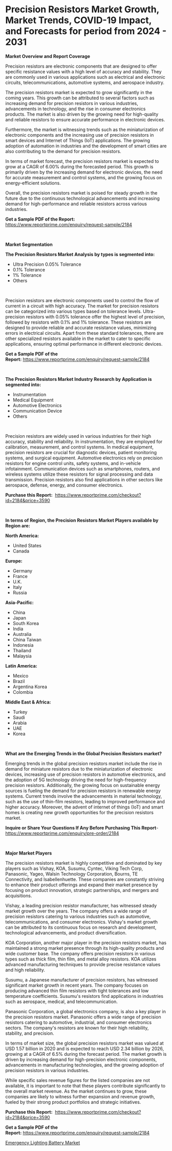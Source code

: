 <p><h1>Precision Resistors Market Growth, Market Trends, COVID-19 Impact, and Forecasts for period from 2024 - 2031</h1></p><p><strong>Market Overview and Report Coverage</strong></p>
<p><p>Precision resistors are electronic components that are designed to offer specific resistance values with a high level of accuracy and stability. They are commonly used in various applications such as electrical and electronic circuits, telecommunications, automotive systems, and aerospace industry.</p><p>The precision resistors market is expected to grow significantly in the coming years. This growth can be attributed to several factors such as increasing demand for precision resistors in various industries, advancements in technology, and the rise in consumer electronics products. The market is also driven by the growing need for high-quality and reliable resistors to ensure accurate performance in electronic devices.</p><p>Furthermore, the market is witnessing trends such as the miniaturization of electronic components and the increasing use of precision resistors in smart devices and Internet of Things (IoT) applications. The growing adoption of automation in industries and the development of smart cities are also contributing to the demand for precision resistors.</p><p>In terms of market forecast, the precision resistors market is expected to grow at a CAGR of 6.00% during the forecasted period. This growth is primarily driven by the increasing demand for electronic devices, the need for accurate measurement and control systems, and the growing focus on energy-efficient solutions.</p><p>Overall, the precision resistors market is poised for steady growth in the future due to the continuous technological advancements and increasing demand for high-performance and reliable resistors across various industries.</p></p>
<p><strong>Get a Sample PDF of the Report:</strong> <a href="https://www.reportprime.com/enquiry/request-sample/2184">https://www.reportprime.com/enquiry/request-sample/2184</a></p>
<p>&nbsp;</p>
<p><strong>Market Segmentation</strong></p>
<p><strong>The Precision Resistors Market Analysis by types is segmented into:</strong></p>
<p><ul><li>Ultra Precision 0.05% Tolerance</li><li>0.1% Tolerance</li><li>1% Tolerance</li><li>Others</li></ul></p>
<p>&nbsp;</p>
<p><p>Precision resistors are electronic components used to control the flow of current in a circuit with high accuracy. The market for precision resistors can be categorized into various types based on tolerance levels. Ultra-precision resistors with 0.05% tolerance offer the highest level of precision, followed by resistors with 0.1% and 1% tolerance. These resistors are designed to provide reliable and accurate resistance values, minimizing errors in electrical circuits. Apart from these standard tolerances, there are other specialized resistors available in the market to cater to specific applications, ensuring optimal performance in different electronic devices.</p></p>
<p><strong>Get a Sample PDF of the Report:</strong>&nbsp;<a href="https://www.reportprime.com/enquiry/request-sample/2184">https://www.reportprime.com/enquiry/request-sample/2184</a></p>
<p>&nbsp;</p>
<p><strong>The Precision Resistors Market Industry Research by Application is segmented into:</strong></p>
<p><ul><li>Instrumentation</li><li>Medical Equipment</li><li>Automotive Electronics</li><li>Communication Device</li><li>Others</li></ul></p>
<p>&nbsp;</p>
<p><p>Precision resistors are widely used in various industries for their high accuracy, stability and reliability. In instrumentation, they are employed for calibration, measurement, and control systems. In medical equipment, precision resistors are crucial for diagnostic devices, patient monitoring systems, and surgical equipment. Automotive electronics rely on precision resistors for engine control units, safety systems, and in-vehicle infotainment. Communication devices such as smartphones, routers, and wireless systems utilize these resistors for signal processing and data transmission. Precision resistors also find applications in other sectors like aerospace, defense, energy, and consumer electronics.</p></p>
<p><strong>Purchase this Report:</strong>&nbsp; <a href="https://www.reportprime.com/checkout?id=2184&price=3590">https://www.reportprime.com/checkout?id=2184&price=3590</a></p>
<p>&nbsp;</p>
<p><strong>In terms of Region, the Precision Resistors Market Players available by Region are:</strong></p>
<p>
    <p> <strong> North America: </strong>
        <ul>
            <li>United States</li>
            <li>Canada</li>
        </ul>
        </p> 
    <p> <strong> Europe: </strong>
        <ul>
            <li>Germany</li>
            <li>France</li>
            <li>U.K.</li>
            <li>Italy</li>
            <li>Russia</li>
        </ul>
        </p> 
    <p> <strong> Asia-Pacific: </strong>
        <ul>
            <li>China</li>
            <li>Japan</li>
            <li>South Korea</li>
            <li>India</li>
            <li>Australia</li>
            <li>China Taiwan</li>
            <li>Indonesia</li>
            <li>Thailand</li>
            <li>Malaysia</li>
        </ul>
        </p> 
    <p> <strong> Latin America: </strong>
        <ul>
            <li>Mexico</li>
            <li>Brazil</li>
            <li>Argentina Korea</li>
            <li>Colombia</li>
        </ul>
        </p> 
    <p> <strong> Middle East & Africa: </strong>
        <ul>
            <li>Turkey</li>
            <li>Saudi</li>
            <li>Arabia</li>
            <li>UAE</li>
            <li>Korea</li>
        </ul>
    </p>
    </p>
<p>&nbsp;</p>
<p><strong>What are the Emerging Trends in the Global Precision Resistors market?</strong></p>
<p><p>Emerging trends in the global precision resistors market include the rise in demand for miniature resistors due to the miniaturization of electronic devices, increasing use of precision resistors in automotive electronics, and the adoption of 5G technology driving the need for high-frequency precision resistors. Additionally, the growing focus on sustainable energy sources is fueling the demand for precision resistors in renewable energy systems. Current trends involve the advancements in material technology, such as the use of thin-film resistors, leading to improved performance and higher accuracy. Moreover, the advent of internet of things (IoT) and smart homes is creating new growth opportunities for the precision resistors market.</p></p>
<p><strong>Inquire or Share Your Questions If Any Before Purchasing This Report</strong>- <a href="https://www.reportprime.com/enquiry/pre-order/2184">https://www.reportprime.com/enquiry/pre-order/2184</a></p>
<p>&nbsp;</p>
<p><strong>Major Market Players</strong></p>
<p><p>The precision resistors market is highly competitive and dominated by key players such as Vishay, KOA, Susumu, Cyntec, Viking Tech Corp, Panasonic, Yageo, Walsin Technology Corporation, Bourns, TE Connectivity, and Isabellenhuette. These companies are constantly striving to enhance their product offerings and expand their market presence by focusing on product innovation, strategic partnerships, and mergers and acquisitions.</p><p>Vishay, a leading precision resistor manufacturer, has witnessed steady market growth over the years. The company offers a wide range of precision resistors catering to various industries such as automotive, telecommunications, and consumer electronics. Vishay's market growth can be attributed to its continuous focus on research and development, technological advancements, and product diversification.</p><p>KOA Corporation, another major player in the precision resistors market, has maintained a strong market presence through its high-quality products and wide customer base. The company offers precision resistors in various types such as thick film, thin film, and metal alloy resistors. KOA utilizes advanced manufacturing techniques to provide precise resistance values and high reliability.</p><p>Susumu, a Japanese manufacturer of precision resistors, has witnessed significant market growth in recent years. The company focuses on producing advanced thin film resistors with tight tolerances and low temperature coefficients. Susumu's resistors find applications in industries such as aerospace, medical, and telecommunication.</p><p>Panasonic Corporation, a global electronics company, is also a key player in the precision resistors market. Panasonic offers a wide range of precision resistors catering to automotive, industrial, and consumer electronics sectors. The company's resistors are known for their high reliability, stability, and precision.</p><p>In terms of market size, the global precision resistors market was valued at USD 1.57 billion in 2020 and is expected to reach USD 2.34 billion by 2026, growing at a CAGR of 6.5% during the forecast period. The market growth is driven by increasing demand for high-precision electronic components, advancements in manufacturing technologies, and the growing adoption of precision resistors in various industries.</p><p>While specific sales revenue figures for the listed companies are not available, it is important to note that these players contribute significantly to the overall market revenue. As the market continues to grow, these companies are likely to witness further expansion and revenue growth, fueled by their strong product portfolios and strategic initiatives.</p></p>
<p><strong>Purchase this Report:</strong>&nbsp;&nbsp;<a href="https://www.reportprime.com/checkout?id=2184&price=3590">https://www.reportprime.com/checkout?id=2184&price=3590</a></p>
<p></p>
<p><strong>Get a Sample PDF of the Report:</strong>&nbsp;<a href="https://www.reportprime.com/enquiry/request-sample/2184">https://www.reportprime.com/enquiry/request-sample/2184</a></p>
<p><p><a href="https://github.com/JameTravis/Market-Research-Report-List-3/blob/main/emergency-lighting-battery-market.md">Emergency Lighting Battery Market</a></p></p>